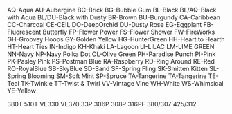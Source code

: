 AQ-Aqua 
AU-Aubergine
BC-Brick
BG-Bubble Gum
BL-Black
BL/AQ-Black with Aqua 
BL/DU-Black with Dusty
BR-Brown
BU-Burgundy 
CA-Caribbean
CC-Charcoal 
CE-CEIL
DO-DeepOrchid
DU-Dusty Rose
EG-Eggplant 
FB-Fluorescent Butterfly
FP-Flower Power
FS-Flower Shower
FW-FireWorks
GH-Groovey Hoops
GY-Golden Yellow
HG-HunterGreen 
HH-Heart to Hearth
HT-Heart Ties
IN-Indigo
KH-Khaki
LA-Lagoon
LI-LILAC
LM-LIME GREEN
NN-Navy
NP-Navy Polka Dot
OL-Olive Green
PH-Paradise Punch
PI-Pink
PK-Pasley Pink
PS-Postman Blue
RA-Raspberry
RD-Ring Around
RE-Red
RO-RoyalBlue
SB-SkyBlue
SD-Sand
SF-Spring Fling
SK-Smitten Kitten
SL-Spring Blooming 
SM-Soft Mint
SP-Spruce
TA-Tangerine
TA-Tangerine
TE-Teal
TK-Twinkle
TT-Twist & Twirl 
VV-Vintage Vine
WH-White
WS-Whimsical
YE-Yellow



380T
510T
VE330
VE370
33P
306P
308P
316PF
380/307
425/312









